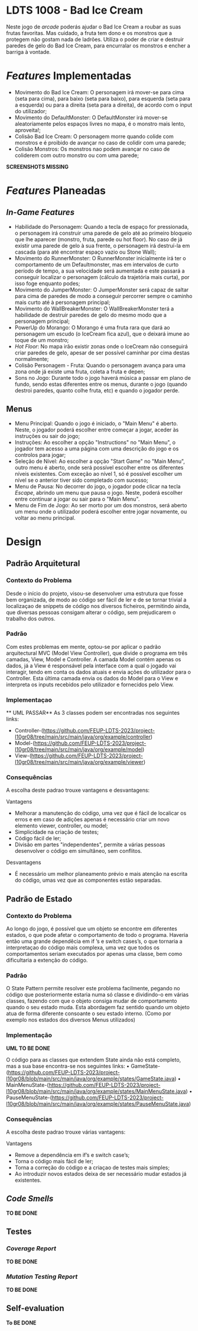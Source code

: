 ﻿# LDTS 1008 - Bad Ice Cream

Neste jogo de _arcade_ poderás ajudar o Bad Ice Cream a roubar as suas frutas favoritas. Mas cuidado, a fruta tem dono e os monstros que a protegem não gostam nada de ladrões. Utiliza o poder de criar e destruir paredes de gelo do Bad Ice Cream, para encurralar os monstros e encher a barriga à vontade.

# _Features_ Implementadas
- Movimento do Bad Ice Cream: O personagem irá mover-se para cima (seta para cima), para baixo (seta para baixo), para esquerda (seta para a esquerda) ou para a direita (seta para a direita), de acordo com o input do utilizador;
- Movimento do DefaultMonster: O DefaultMonster irá mover-se aleatoriamente pelos espaços livres no mapa, é o monstro mais lento, aproveita!;
- Colisão Bad Ice Cream: O personagem morre quando colide com monstros e é proibido de avançar no caso de colidir com uma parede;
- Colisão Monstros: Os monstros nao podem avançar no caso de coliderem com outro monstro ou com uma parede;

**SCREENSHOTS MISSING**


# _Features_ Planeadas
## _In-Game Features_ 
- Habilidade do Personagem: Quando a tecla de espaço for pressionada, o personagem irá construir uma parede de gelo até ao primeiro bloqueio que lhe aparecer (monstro, fruta, parede ou hot floor). No caso de já existir uma parede de gelo à sua frente, o personagem irá destruí-la em cascada (para até encontrar espaço vazio ou Stone Wall);
- Movimento do RunnerMonster: O RunnerMonster inicialmente irá ter o comportamento de um Defaultmonster, mas em intervalos de curto período de tempo, a sua velocidade será aumentada e este passará a conseguir localizar o personagem (cálculo da trajetória mais curta), por isso foge enquanto podes;
- Movimento do JumperMonster: O JumperMonster será capaz de saltar para cima de paredes de modo a conseguir percorrer sempre o caminho mais curto até à personagem principal;
- Movimento do WallBreakerMonster: O WallBreakerMonster terá a habilidade de destruir paredes de gelo do mesmo modo que a personagem principal;
- PowerUp do Morango: O Morango é uma fruta rara que dará ao personagem um escudo (o IceCream fica azul), que o deixará imune ao toque de um monstro;
- _Hot Floor_: No mapa irão existir zonas onde o IceCream não conseguirá criar paredes de gelo, apesar de ser possível caminhar por cima destas normalmente;
- Colisão Personagem - Fruta: Quando o personagem avança para uma zona onde já existe uma fruta, coleta a fruta e depen;
- Sons no Jogo: Durante todo o jogo haverá música a passar em plano de fundo, sendo estas diferentes entre os menus, durante o jogo (quando destroi paredes, quanto colhe fruta, etc) e quando o jogador perde. 

## Menus
- Menu Principal: Quando o jogo é iniciado, o "Main Menu" é aberto. Neste, o jogador poderá escolher entre começar a jogar, aceder às instruções ou sair do jogo;
- Instruções: Ao escolher a opção "Instructions" no "Main Menu", o jogador tem acesso a uma página com uma descrição do jogo e os controlos para jogar;
- Seleção de Nível: Ao escolher a opção "Start Game" no "Main Menu", outro menu é aberto, onde será possível escolher entre os diferentes níveis existentes. Com exceção ao nível 1, só é possível escolher um nível se o anterior tiver sido completado com sucesso;
- Menu de Pausa: No decorrer do jogo, o jogador pode clicar na tecla _Escape_, abrindo um menu que pausa o jogo. Neste, poderá escolher
  entre continuar a jogar ou sair para o "Main Menu".
- Menu de Fim de Jogo: Ao ser morto por um dos monstros, será aberto um menu onde o utilizador poderá escolher entre jogar novamente, ou voltar ao menu principal. 


# Design 
## Padrão Arquitetural
### Contexto do Problema

Desde o início do projeto, visou-se desenvolver uma estrutura que fosse bem organizada, de modo ao código ser fácil de ler e de se tornar trivial a localizaçao de snippets de código nos diversos ficheiros, permitindo ainda, que diversas pessoas consigam alterar o código, sem prejudicarem o trabalho dos outros.

### Padrão
Com estes problemas em mente, optou-se por aplicar o padrão arquitectural MVC (Model View Controller), que divide o programa em três camadas, View, Model e Controller. A camada Model contém apenas os dados, já a View é responsável pela interface com a qual o jogado vai interagir, tendo em conta os dados atuais e envia ações do utilizador para o Controller. Esta última camada envia os dados do Model para o View e interpreta os inputs recebidos pelo utilizador e fornecidos pelo View. 

### Implementaçao
** UML PASSAR**
As 3 classes podem ser encontradas nos seguintes links:
- Controller-(https://github.com/FEUP-LDTS-2023/project-l10gr08/tree/main/src/main/java/org/example/controller)
- Model-(https://github.com/FEUP-LDTS-2023/project-l10gr08/tree/main/src/main/java/org/example/model)
- View-(https://github.com/FEUP-LDTS-2023/project-l10gr08/tree/main/src/main/java/org/example/viewer)

### Consequências
A escolha deste padrao trouxe vantagens e desvantagens:

Vantagens
- Melhorar a manutenção do código, uma vez que é fácil de localicar os erros e em caso de adições apenas é necessário criar um novo elemento viewer, controller, ou model;
- Simplicidade na criação de testes;
- Código fácil de ler;
- Divisão em partes "independentes", permite a várias pessoas desenvolver o código em simultâneo, sem conflitos.

Desvantagens
- É necessário um melhor planeamento prévio e mais atenção na escrita do código, umas vez que as componentes estão separadas.

## Padrão de Estado
### Contexto do Problema
Ao longo do jogo, é possível que um objeto se encontre em diferentes estados, o que pode afetar o comportamento de todo o programa. Haveria então uma grande dependêcia em if ’s e switch cases’s, o que tornaria a interpretaçao do código mais complexa, uma vez que todos os comportamentos seriam executados por apenas uma classe, bem como dificultaria a extenção do código.

### Padrão
O State Pattern permite resolver este problema facilmente, pegando no código que posteriormente estaria numa só classe e dividindo-o em várias classes, fazendo com que o objeto consiga mudar de comportamento quando o seu estado muda. Esta abordagem faz sentido quando um objeto atua de forma diferente consoante o seu estado interno. (Como por exemplo nos estados dos diversos Menus utilizados)
### Implementação
**UML TO BE DONE**

O código para as classes que extendem State ainda não está completo, mas a sua base encontra-se nos seguintes links:
• GameState-(https://github.com/FEUP-LDTS-2023/project-l10gr08/blob/main/src/main/java/org/example/states/GameState.java)
• MainMenuState-(https://github.com/FEUP-LDTS-2023/project-l10gr08/blob/main/src/main/java/org/example/states/MainMenuState.java)
• PauseMenuState-(https://github.com/FEUP-LDTS-2023/project-l10gr08/blob/main/src/main/java/org/example/states/PauseMenuState.java)

### Consequências
A escolha deste padrao trouxe várias vantagens:

Vantagens
- Remove a dependência em if’s e switch case’s;
- Torna o código mais fácil de ler;
- Torna a correção do código e a criaçao de testes mais simples;
- Ao introduzir novos estados deixa de ser necessário mudar estados já existentes.

   
## _Code Smells_
**TO BE DONE**

## Testes
### _Coverage Report_

**TO BE DONE**

### _Mutation Testing Report_

**TO BE DONE**

## Self-evaluation
**To BE DONE**
